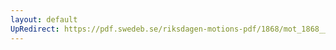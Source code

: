 ```yaml
---
layout: default
UpRedirect: https://pdf.swedeb.se/riksdagen-motions-pdf/1868/mot_1868__ak__00148.pdf
---
```

